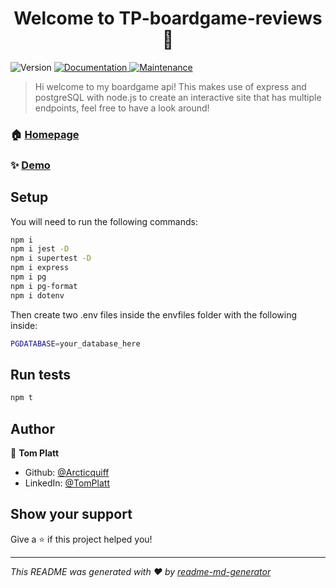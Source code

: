 <h1 align="center">Welcome to TP-boardgame-reviews 👋</h1>
<p>
  <img alt="Version" src="https://img.shields.io/badge/version-Node 16.5.0, Postgres 7.19.1-blue.svg?cacheSeconds=2592000" />
  <a href="https://github.com/northcoders/be-nc-games#readme" target="_blank">
    <img alt="Documentation" src="https://img.shields.io/badge/documentation-yes-brightgreen.svg" />
  </a>
  <a href="https://github.com/northcoders/be-nc-games/graphs/commit-activity" target="_blank">
    <img alt="Maintenance" src="https://img.shields.io/badge/Maintained%3F-yes-green.svg" />
  </a>
</p>

> Hi welcome to my boardgame api! This makes use of express and postgreSQL with node.js to create an interactive site that has multiple endpoints, feel free to have a look around!

### 🏠 [Homepage](https://github.com/Arcticquiff/boardgame-api)

### ✨ [Demo](https://tp-boardgame-api.herokuapp.com/)

## Setup

You will need to run the following commands:

```sh
npm i
npm i jest -D
npm i supertest -D
npm i express
npm i pg
npm i pg-format
npm i dotenv
```
Then create two .env files inside the envfiles folder with the following inside:

```sh
PGDATABASE=your_database_here
```

## Run tests

```sh
npm t
```

## Author

👤 **Tom Platt**

* Github: [@Arcticquiff](https://github.com/Arcticquiff)
* LinkedIn: [@TomPlatt](https://linkedin.com/in/tom-platt-513779211)

## Show your support

Give a ⭐️ if this project helped you!

***
_This README was generated with ❤️ by [readme-md-generator](https://github.com/kefranabg/readme-md-generator)_